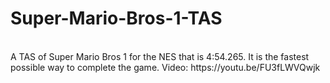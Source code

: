 <h1>Super-Mario-Bros-1-TAS</h1><br>
A TAS of Super Mario Bros 1 for the NES that is 4:54.265. It is the fastest possible way to complete the game. Video: https://youtu.be/FU3fLWVQwjk
